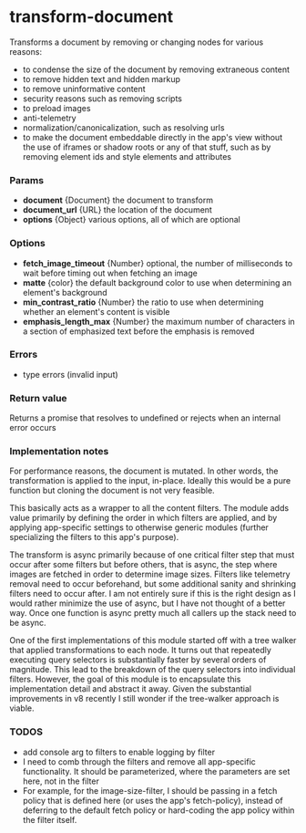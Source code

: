 # transform-document
Transforms a document by removing or changing nodes for various reasons:
* to condense the size of the document by removing extraneous content
* to remove hidden text and hidden markup
* to remove uninformative content
* security reasons such as removing scripts
* to preload images
* anti-telemetry
* normalization/canonicalization, such as resolving urls
* to make the document embeddable directly in the app's view without the use of iframes or shadow roots or any of that stuff, such as by removing element ids and style elements and attributes

### Params
* **document** {Document} the document to transform
* **document_url** {URL} the location of the document
* **options** {Object} various options, all of which are optional

### Options
* **fetch_image_timeout** {Number} optional, the number of milliseconds to wait before timing out when fetching an image
* **matte** {color} the default background color to use when determining an element's background
* **min_contrast_ratio** {Number} the ratio to use when determining whether an element's content is visible
* **emphasis_length_max** {Number} the maximum number of characters in a section of emphasized text before the emphasis is removed

### Errors
* type errors (invalid input)

### Return value
Returns a promise that resolves to undefined or rejects when an internal error occurs

### Implementation notes
For performance reasons, the document is mutated. In other words, the transformation is applied to the input, in-place. Ideally this would be a pure function but cloning the document is not very feasible.

This basically acts as a wrapper to all the content filters. The module adds value primarily by defining the order in which filters are applied, and by applying app-specific settings to otherwise generic modules (further specializing the filters to this app's purpose).

The transform is async primarily because of one critical filter step that must occur after some filters but before others, that is async, the step where images are fetched in order to determine image sizes. Filters like telemetry removal need to occur beforehand, but some additional sanity and shrinking filters need to occur after. I am not entirely sure if this is the right design as I would rather minimize the use of async, but I have not thought of a better way. Once one function is async pretty much all callers up the stack need to be async.

One of the first implementations of this module started off with a tree walker that applied transformations to each node. It turns out that repeatedly executing query selectors is substantially faster by several orders of magnitude. This lead to the breakdown of the query selectors into individual filters. However, the goal of this module is to encapsulate this implementation detail and abstract it away. Given the substantial improvements in v8 recently I still wonder if the tree-walker approach is viable.

### TODOS
* add console arg to filters to enable logging by filter
* I need to comb through the filters and remove all app-specific functionality. It should be parameterized, where the parameters are set here, not in the filter
* For example, for the image-size-filter, I should be passing in a fetch policy that is defined here (or uses the app's fetch-policy), instead of deferring to the default fetch policy or hard-coding the app policy within the filter itself.
